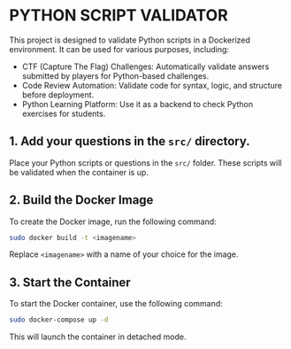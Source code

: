 # PYTHON SCRIPT VALIDATOR
This project is designed to validate Python scripts in a Dockerized environment. It can be used for various purposes, including:
- CTF (Capture The Flag) Challenges: Automatically validate answers submitted by players for Python-based challenges.
- Code Review Automation: Validate code for syntax, logic, and structure before deployment.
- Python Learning Platform: Use it as a backend to check Python exercises for students.

## 1. Add your questions in the `src/` directory.
Place your Python scripts or questions in the `src/` folder. These scripts will be validated when the container is up.

## 2. Build the Docker Image
To create the Docker image, run the following command:
```.sh
sudo docker build -t <imagename>
```
Replace `<imagename>` with a name of your choice for the image.

## 3. Start the Container
To start the Docker container, use the following command:
```.sh
sudo docker-compose up -d
```
This will launch the container in detached mode.